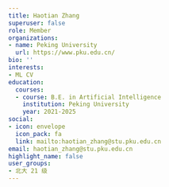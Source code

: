 ```yaml
---
title: Haotian Zhang
superuser: false
role: Member
organizations:
- name: Peking University
  url: https://www.pku.edu.cn/
bio: ''
interests:
- ML CV
education:
  courses:
  - course: B.E. in Artificial Intelligence
    institution: Peking University
    year: 2021-2025
social:
- icon: envelope
  icon_pack: fa
  link: mailto:haotian_zhang@stu.pku.edu.cn
email: haotian_zhang@stu.pku.edu.cn
highlight_name: false
user_groups:
- 北大 21 级
---
```

